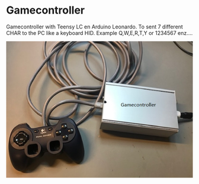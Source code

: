 # Gamecontroller
Gamecontroller with Teensy LC en Arduino Leonardo.
To sent 7 different CHAR to the PC like a keyboard HID.
Example Q,W,E,R,T,Y  or 1234567 enz....


![Screenshot](Gamecontroller_Compleet.jpg)
